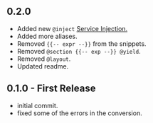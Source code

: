 ## 0.2.0
* Added new `@inject` [Service Injection.](http://laravel.com/docs/5.1/blade#service-injection)
* Added more aliases.
* Removed `{{-- expr --}}` from the snippets.
* Removed `@section {{-- exp --}} @yield`.
* Removed `@layout`.
* Updated readme.

## 0.1.0 - First Release
* initial commit.
* fixed some of the errors in the conversion.

